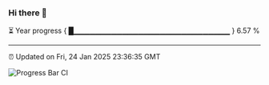 ### Hi there 👋

⏳ Year progress { █▁▁▁▁▁▁▁▁▁▁▁▁▁▁▁▁▁▁▁▁▁▁▁▁▁▁▁▁▁ } 6.57 %

---

⏰ Updated on Fri, 24 Jan 2025 23:36:35 GMT

![Progress Bar CI](https://github.com/IshwaranRudhara/GIT-ACTION/workflows/Progress%20Bar%20CI/badge.svg)
